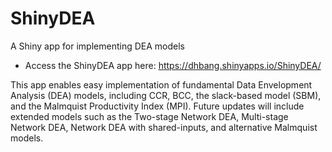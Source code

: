 # ShinyDEA

A Shiny app for implementing DEA models
- Access the ShinyDEA app here: https://dhbang.shinyapps.io/ShinyDEA/

This app enables easy implementation of fundamental Data Envelopment Analysis (DEA) models, including CCR, BCC, the slack-based model (SBM), and the Malmquist Productivity Index (MPI).
Future updates will include extended models such as the Two-stage Network DEA, Multi-stage Network DEA, Network DEA with shared-inputs, and alternative Malmquist models.
